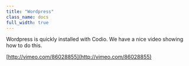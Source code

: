 ```yaml
---
title: "Wordpress"
class_name: docs
full_width: true
---
```


Wordpress is quickly installed with Codio. We have a nice video showing how to do this.

[http://vimeo.com/86028855](http://vimeo.com/86028855)

